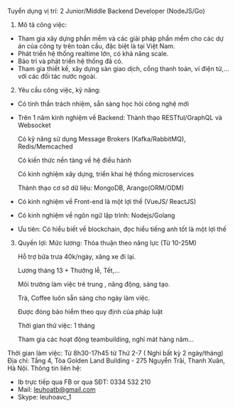 Tuyển dụng vị trí: 2 Junior/Middle Backend Developer (NodeJS/Go)

1.	Mô tả công việc: 
- Tham gia xây dựng phần mềm và các giải pháp phần mềm cho các dự án của công ty trên toàn cầu, đặc biệt là tại Việt Nam.
- Phát triển hệ thống realtime lớn, có khả năng scale.
- Bảo trì và phát triển hệ thống đã có.
- Tham gia thiết kế, xây dựng sàn giao dịch, cổng thanh toán, ví điện tử,… với các đối tác nước ngoài.

2.	Yêu cầu công việc, kỹ năng:
- Có tinh thần trách nhiệm, sẵn sàng học hỏi công nghệ mới
- Trên 1 năm kinh nghiệm về Backend:
 	Thành thạo RESTful/GraphQL và Websocket

 	Có kỹ năng sử dụng Message Brokers (Kafka/RabbitMQ), Redis/Memcached

 	Có kiến thức nền tảng về hệ điều hành

 	Có kinh nghiệm xây dựng, triển khai hệ thống microservices

  Thành thạo cơ sở dữ liệu: MongoDB, Arango(ORM/ODM)
- Có kinh nghiệm về Front-end là một lợi thế (VueJS/ ReactJS)
- Có kinh nghiệm về ngôn ngữ lập trình: Nodejs/Golang
- Ưu tiên: Có hiểu biết về blockchain, đọc hiểu tiếng anh tốt là một lợi thế

3.	Quyền lợi:
 	Mức lương: Thỏa thuận theo năng lực (Từ 10-25M)
  
 	Hỗ trợ bữa trưa 40k/ngày, xăng xe đi lại.
  
 	Lương tháng 13 + Thưởng lễ, Tết,…
  
 	Môi trường làm việc trẻ trung , năng động, sáng tạo.
  
 	Trà, Coffee luôn sẵn sàng cho ngày làm việc.
  
 	Được đóng bảo hiểm theo quy định của pháp luật
  
 	Thời gian thử việc: 1 tháng
  
 	Tham gia các hoạt động teambuilding, nghỉ mát hàng năm...

Thời gian làm việc: Từ 8h30-17h45 từ Thứ 2-7 ( Nghỉ bất kỳ 2 ngày/tháng)
Địa chỉ: Tầng 4, Tòa Golden Land Building - 275 Nguyễn Trãi, Thanh Xuân, Hà Nội.
Thông tin liên hệ:
- Ib trực tiếp qua FB or qua SĐT: 0334 532 210
- Mail: leuhoatb@gmail.com                                   
- Skype: leuhoavc_1

